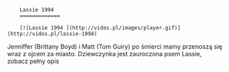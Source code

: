 
        Lassie 1994 
        =============
        
        [![Lassie 1994 ](http://vidos.pl/images/player.gif)](http://vidos.pl/lassie-1994)
        
        
 Jenniffer (Brittany Boyd) i Matt (Tom Guiry) po śmierci mamy przenoszą się wraz z ojcem za miasto. Dziewczynka jest zauroczona psem Lassie, zobacz pełny opis
    